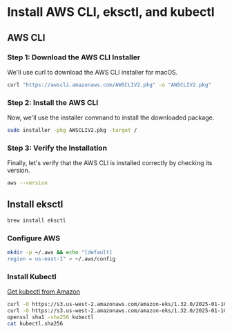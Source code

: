 # Install AWS CLI, eksctl, and kubectl

## AWS CLI

### Step 1: Download the AWS CLI Installer

We'll use  curl  to download the AWS CLI installer for macOS.

```bash
curl "https://awscli.amazonaws.com/AWSCLIV2.pkg" -o "AWSCLIV2.pkg"
```

### Step 2: Install the AWS CLI

Now, we'll use the  installer  command to install the downloaded package.

```bash
sudo installer -pkg AWSCLIV2.pkg -target /
```

### Step 3: Verify the Installation

Finally, let's verify that the AWS CLI is installed correctly by checking its version.

```bash
aws --version
```

## Install eksctl

```bash
brew install eksctl
```

### Configure AWS

```bash
mkdir -p ~/.aws && echo "[default]
region = us-east-1" > ~/.aws/config
```

### Install Kubectl

[Get kubectl from Amazon](https://docs.aws.amazon.com/eks/latest/userguide/install-kubectl.html)

```bash
curl -O https://s3.us-west-2.amazonaws.com/amazon-eks/1.32.0/2025-01-10/bin/darwin/amd64/kubectl
curl -O https://s3.us-west-2.amazonaws.com/amazon-eks/1.32.0/2025-01-10/bin/darwin/amd64/kubectl.sha256
openssl sha1 -sha256 kubectl
cat kubectl.sha256
```
